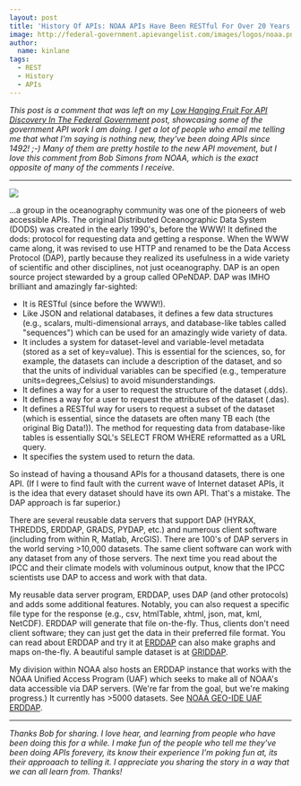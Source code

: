 ```yaml
---
layout: post
title: 'History Of APIs: NOAA APIs Have Been RESTful For Over 20 Years'
image: http://federal-government.apievangelist.com/images/logos/noaa.png
author:
  name: kinlane
tags:
  - REST
  - History
  - APIs
---
```

_This post is a comment that was left on my [Low Hanging Fruit For API Discovery In The Federal Government](http://apievangelist.com/2014/07/10/low-hanging-fruit-for-api-discovery-in-the-federal-government/#comment-1725976136) post, showcasing some of the government API work I am doing. I get a lot of people who email me telling me that what I'm saying is nothing new, they've been doing APIs since 1492! ;-) Many of them are pretty hostile to the new API movement, but I love this comment from Bob Simons from NOAA, which is the exact opposite of many of the comments I receive._

* * *

[![](http://federal-government.apievangelist.com/images/logos/noaa.png)](http://www.noaa.gov/)

...a group in the oceanography community was one of the pioneers of web accessible APIs. The original Distributed Oceanographic Data System (DODS) was created in the early 1990's, before the WWW! It defined the dods: protocol for requesting data and getting a response. When the WWW came along, it was revised to use HTTP and renamed to be the Data Access Protocol (DAP), partly because they realized its usefulness in a wide variety of scientific and other disciplines, not just oceanography. DAP is an open source project stewarded by a group called OPeNDAP. DAP was IMHO brilliant and amazingly far-sighted:

*   It is RESTful (since before the WWW!).
*   Like JSON and relational databases, it defines a few data structures (e.g., scalars, multi-dimensional arrays, and database-like tables called "sequences") which can be used for an amazingly wide variety of data.
*   It includes a system for dataset-level and variable-level metadata (stored as a set of key=value). This is essential for the sciences, so, for example, the datasets can include a description of the dataset, and so that the units of individual variables can be specified (e.g., temperature units=degrees\_Celsius) to avoid misunderstandings.
*   It defines a way for a user to request the structure of the dataset (.dds).
*   It defines a way for a user to request the attributes of the dataset (.das).
*   It defines a RESTful way for users to request a subset of the dataset (which is essential, since the datasets are often many TB each (the original Big Data!)). The method for requesting data from database-like tables is essentially SQL's SELECT FROM WHERE reformatted as a URL query.
*   It specifies the system used to return the data.

So instead of having a thousand APIs for a thousand datasets, there is one API. (If I were to find fault with the current wave of Internet dataset APIs, it is the idea that every dataset should have its own API. That's a mistake. The DAP approach is far superior.)

There are several reusable data servers that support DAP (HYRAX, THREDDS, ERDDAP, GRADS, PYDAP, etc.) and numerous client software (including from within R, Matlab, ArcGIS). There are 100's of DAP servers in the world serving >10,000 datasets. The same client software can work with any dataset from any of those servers. The next time you read about the IPCC and their climate models with voluminous output, know that the IPCC scientists use DAP to access and work with that data.

My reusable data server program, ERDDAP, uses DAP (and other protocols) and adds some additional features. Notably, you can also request a specific file type for the response (e.g., csv, htmlTable, xhtml, json, mat, kml, NetCDF). ERDDAP will generate that file on-the-fly. Thus, clients don't need client software; they can just get the data in their preferred file format. You can read about ERDDAP and try it at [ERDDAP](/admin/blog/ERDDAP) can also make graphs and maps on-the-fly. A beautiful sample dataset is at [GRIDDAP](http://coastwatch.pfeg.noaa.gov/erddap/griddap/jplMURSST.graph).

My division within NOAA also hosts an ERDDAP instance that works with the NOAA Unified Access Program (UAF) which seeks to make all of NOAA's data accessible via DAP servers. (We're far from the goal, but we're making progress.) It currently has >5000 datasets. See [NOAA GEO-IDE UAF ERDDAP](http://upwell.pfeg.noaa.gov/erddap/index.html).

* * *

_Thanks Bob for sharing. I love hear, and learning from people who have been doing this for a while. I make fun of the people who tell me they've been doing APIs forevery, its know their experience I'm poking fun at, its their approaach to telling it. I appreciate you sharing the story in a way that we can all learn from. Thanks!_
